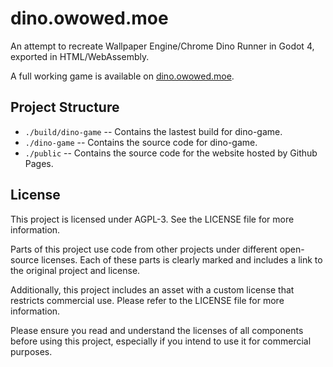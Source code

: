 # dino.owowed.moe

An attempt to recreate Wallpaper Engine/Chrome Dino Runner in Godot 4, exported in HTML/WebAssembly.

A full working game is available on [dino.owowed.moe](https://dino.owowed.moe/).

## Project Structure

- `./build/dino-game` -- Contains the lastest build for dino-game.
- `./dino-game` -- Contains the source code for dino-game.
- `./public` -- Contains the source code for the website hosted by Github Pages.

## License

This project is licensed under AGPL-3. See the LICENSE file for more information.

Parts of this project use code from other projects under different open-source licenses. Each of these parts is clearly marked and includes a link to the original project and license. 

Additionally, this project includes an asset with a custom license that restricts commercial use. Please refer to the LICENSE file for more information. 

Please ensure you read and understand the licenses of all components before using this project, especially if you intend to use it for commercial purposes.
